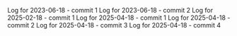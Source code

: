 Log for 2023-06-18 - commit 1
Log for 2023-06-18 - commit 2
Log for 2025-02-18 - commit 1
Log for 2025-04-18 - commit 1
Log for 2025-04-18 - commit 2
Log for 2025-04-18 - commit 3
Log for 2025-04-18 - commit 4
